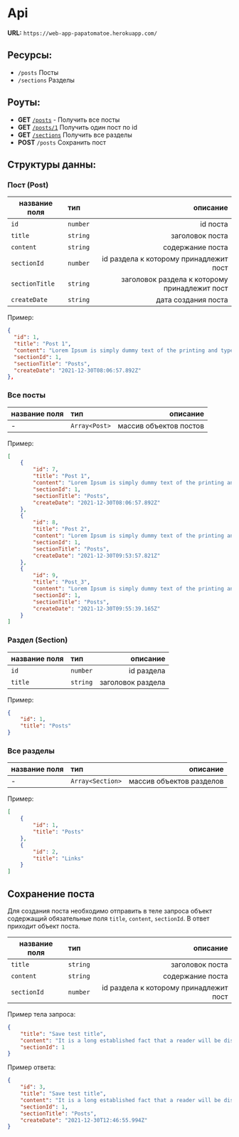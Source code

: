 # Api

**URL:** `https://web-app-papatomatoe.herokuapp.com/`

## Ресурсы:

- `/posts` Посты
- `/sections` Разделы

## Роуты:

- **GET** [`/posts`](https://web-app-papatomatoe.herokuapp.com/posts) - Получить все посты
- **GET** [`/posts/1`](https://web-app-papatomatoe.herokuapp.com/posts/1) Получить один пост по id
- **GET** [`/sections`](https://web-app-papatomatoe.herokuapp.com/sections) Получить все разделы
- **POST** `/posts` Сохранить пост

## Структуры данны:

### Пост (Post)

| название поля  | тип      |                                      описание |
| -------------- | :------- | --------------------------------------------: |
| `id`           | `number` |                                      id поста |
| `title`        | `string` |                               заголовок поста |
| `content`      | `string` |                              содержание поста |
| `sectionId`    | `number` |        id раздела к которому принадлежит пост |
| `sectionTitle` | `string` | заголовок раздела к которому принадлежит пост |
| `createDate`   | `string` |                           дата создания поста |

Пример:

```json
{
  "id": 1,
  "title": "Post 1",
  "content": "Lorem Ipsum is simply dummy text of the printing and typesetting industry. Lorem Ipsum has been the industry's standard dummy text ever since the 1500s, when an unknown printer took a galley of type and scrambled it to make a type specimen book. It has survived not only five centuries, but also the leap into electronic typesetting, remaining essentially unchanged. It was popularised in the 1960s with the release of Letraset sheets containing Lorem Ipsum passages, and more recently with desktop publishing software like Aldus PageMaker including versions of Lorem Ipsum.",
  "sectionId": 1,
  "sectionTitle": "Posts",
  "createDate": "2021-12-30T08:06:57.892Z"
},
```

### Все посты

| название поля | тип           |               описание |
| ------------- | :------------ | ---------------------: |
| -             | `Array<Post>` | массив объектов постов |

Пример:

```json
[
	{
		"id": 7,
		"title": "Post 1",
		"content": "Lorem Ipsum is simply dummy text of the printing and typesetting industry. Lorem Ipsum has been the industry's standard dummy text ever since the 1500s, when an unknown printer took a galley of type and scrambled it to make a type specimen book.",
		"sectionId": 1,
		"sectionTitle": "Posts",
		"createDate": "2021-12-30T08:06:57.892Z"
	},
	{
		"id": 8,
		"title": "Post 2",
		"content": "Lorem Ipsum is simply dummy text of the printing and typesetting industry. Lorem Ipsum has been the industry's standard dummy text ever since the 1500s, when an unknown printer took a galley of type and scrambled it to make a type specimen book.",
		"sectionId": 1,
		"sectionTitle": "Posts",
		"createDate": "2021-12-30T09:53:57.821Z"
	},
	{
		"id": 9,
		"title": "Post_3",
		"content": "Lorem Ipsum is simply dummy text of the printing and typesetting industry. Lorem Ipsum has been the industry's standard dummy text ever since the 1500s, when an unknown printer took a galley of type and scrambled it to make a type specimen book.",
		"sectionId": 1,
		"sectionTitle": "Posts",
		"createDate": "2021-12-30T09:55:39.165Z"
	}
]
```

### Раздел (Section)

| название поля | тип      |          описание |
| ------------- | :------- | ----------------: |
| `id`          | `number` |        id раздела |
| `title`       | `string` | заголовок раздела |

Пример:

```json
{
	"id": 1,
	"title": "Posts"
}
```

### Все разделы

| название поля | тип              |                 описание |
| ------------- | :--------------- | -----------------------: |
| -             | `Array<Section>` | массив объектов разделов |

Пример:

```json
[
	{
		"id": 1,
		"title": "Posts"
	},
	{
		"id": 2,
		"title": "Links"
	}
]
```

## Сохранение поста

Для создания поста необходимо отправить в теле запроса объект содержащий обязательные поля `title`, `content`, `sectionId`. В ответ приходит объект поста.

| название поля | тип      |                               описание |
| ------------- | :------- | -------------------------------------: |
| `title`       | `string` |                        заголовок поста |
| `content`     | `string` |                       содержание поста |
| `sectionId`   | `number` | id раздела к которому принадлежит пост |

Пример тела запроса:

```json
{
	"title": "Save test title",
	"content": "It is a long established fact that a reader will be distracted by the readable content of a page when looking at its layout. The point of using Lorem Ipsum is that it has a more-or-less normal distribution of letters, as opposed to using 'Content here, content here', making it look like readable English. Many desktop publishing packages and web page editors now use Lorem Ipsum as their default model text, and a search for 'lorem ipsum' will uncover many web sites still in their infancy. Various versions have evolved over the years, sometimes by accident, sometimes on purpose (injected humour and the like).",
	"sectionId": 1
}
```

Пример ответа:

```json
{
	"id": 3,
	"title": "Save test title",
	"content": "It is a long established fact that a reader will be distracted by the readable content of a page when looking at its layout. The point of using Lorem Ipsum is that it has a more-or-less normal distribution of letters, as opposed to using 'Content here, content here', making it look like readable English. Many desktop publishing packages and web page editors now use Lorem Ipsum as their default model text, and a search for 'lorem ipsum' will uncover many web sites still in their infancy. Various versions have evolved over the years, sometimes by accident, sometimes on purpose (injected humour and the like).",
	"sectionId": 1,
	"sectionTitle": "Posts",
	"createDate": "2021-12-30T12:46:55.994Z"
}
```
